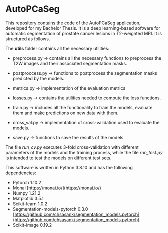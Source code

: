 # AutoPCaSeg
This repository contains the code of the AutoPCaSeg application, developed for my Bachelor Thesis. It is a deep learning-based software for automatic segmentation of prostate cancer lesions in T2-weighted MRI. It is structured as follows.

The **utils** folder contains all the necessary utilities:

* preprocess.py -> contains all the necessary functions to preprocess the T2W images and their associated segmentation masks. 

* postproccess.py -> functions to postprocess the segmentation masks predicted by the models.

* metrics.py -> implementation of the evaluation metrics 

* losses.py -> contains the utilities needed to compute the loss functions.

* train.py -> includes all the functionality to train the models, evaluate them and make predictions on new data with them. 

* cross_val.py -> implementation of cross-validation used to evaluate the models.

* save.py -> functions to save the results of the models. 

The file *run_cv.py* executes 3-fold cross-validation with different parameters of the models and the training process, while the file *run_test.py* is intended to test the models on different test sets. 

This software is written in Python 3.8.10 and has the following dependencies:
		
+ Pytorch 1.10.2
+ Monai [https://monai.io/](https://monai.io/)
+ Numpy 1.21.2 
+ Matplotlib 3.5.1
+ Scikit-learn 1.0.2
+ Segmentation-models-pytorch 0.3.0 [https://github.com/chsasank/segmentation_models.pytorch](https://github.com/chsasank/segmentation_models.pytorch)
+ Scikit-image 0.19.2